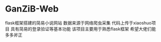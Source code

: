 # GanZiB-Web
flask框架搭建的简易小说网站
数据来源于网络爬虫采集 代码上传于xiaoshuo项目
具有简易的登录验证等基本功能
该项目主要用于熟悉flask框架
希望大佬们能多多斧正
